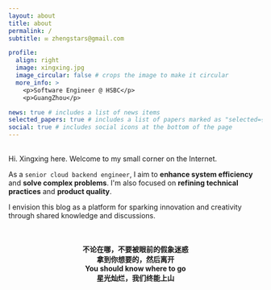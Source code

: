 ```yaml
---
layout: about
title: about
permalink: /
subtitle: ✉️ zhengstars@gmail.com  

profile:
  align: right
  image: xingxing.jpg
  image_circular: false # crops the image to make it circular
  more_info: >
    <p>Software Engineer @ HSBC</p>
    <p>GuangZhou</p>

news: true # includes a list of news items
selected_papers: true # includes a list of papers marked as "selected={true}"
social: true # includes social icons at the bottom of the page
---
```

<br>
Hi. Xingxing here. Welcome to my small corner on the Internet. 

As a `senior cloud backend engineer`, I aim to **enhance system efficiency** and **solve complex problems**. I'm also focused on **refining technical practices** and **product quality**.

I envision this blog as a platform for sparking innovation and creativity through shared knowledge and discussions.



<div style="text-align: center;">
<br>
<br>
<b>不论在哪，不要被眼前的假象迷惑</b> <br>
<b>拿到你想要的，然后离开</b> <br>
<b>You should know where to go</b> <br>
<b>星光灿烂，我们终能上山</b> <br>
<br>
<br>
</div>
 
